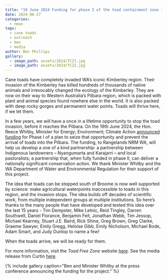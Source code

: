 ```yaml
---
title: "19 June 2024 Funding for phase I of the toad containment zone is announced"
date: 2024-06-27
categories:
  - news
tags:
  - cane toads
  - outreach
  - ben
  - media
author: Ben Phillips
gallery:
  - image_path: assets/2024/TCZ1.jpg
  - image_path: assets/2024/TCZ2.jpg
---
```

Cane toads have completely invaded WA’s iconic Kimberley region. Their invasion of the Kimberley has killed hundreds of thousands of native animals and irrevocably changed the ecology of the Kimberley. They are now on their way to Western Australia’s Pilbara region, which is packed with plant and animal species found nowhere else in the world. It is also packed with deep rocky gorges and permanent water points. Toads will thrive here, if we let them.
 
In a few years, we will have a once in a lifetime opportunity to stop the toad invasion, before it reaches the Pilbara. On the 19th June 2024, the Hon. Reece Whitby, Minister for Energy; Environment; Climate Action [announced funding](https://www.wa.gov.au/government/media-statements/Cook-Labor-Government/Bold-bid-to-stop-southward-advance-of-cane-toads-to-the-Pilbara-20240717) for Phase I of a plan to seize that opportunity and prevent the arrival of toads into the Pilbara. The funding, to Rangelands NRM WA, will help us develop a one of a kind partnership: a partnership between Indigenous landowners – Nyangumarta and Karajarri – and local pastoralists; a partnership that, when fully funded in phase II, can deliver a nationally significant conservation action. We thank Minister Whitby and the WA Department of Water and Environmental Regulation for their support of this project.
 
The idea that toads can be stopped south of Broome is now well supported by science: make agricultural waterpoints inaccessible to toads in this region, and the invasion stops. The idea builds off decades of scientific work, from multiple independent groups at multiple institutions. So here’s thanks to the many people that have developed and tested this idea over the last 15 years - Tim Dempster, Mike Letnic, Reid Tingley, Darren Southwell, Daniel Florance, Benjamin Feit, Jonathan Webb, Tim Jessop, Michael Kearney, Stuart J.E. Baird, Rick Shine, Greg Brown, Greg Clarke, Graeme Sawyer, Emily Gregg, Heloise Gibb, Emily Nicholson, Michael Bode, Adam Smart, and Judy Dunlop to name a few! 
 
When the toads arrive, we will be ready for them. 

For more information, visit the _Toad Free Zone_ website [here](toadfree.zone). 
See the media release from Curtin [here](https://www.curtin.edu.au/news/media-release/toad-ally-awesome-project-to-halt-cane-toad-invasion-of-the-pilbara/).

{% include gallery caption="Ben and Minister Whitby at the press conference announcing the funding for the project." %}